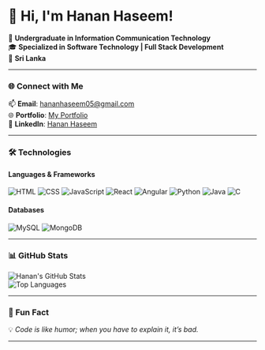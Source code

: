 # 👋 Hi, I'm **Hanan Haseem**!  
🌟 **Undergraduate in Information Communication Technology**  
🎓 **Specialized in Software Technology | Full Stack Development**  
📍 **Sri Lanka**  

---

### 🌐 Connect with Me  
📫 **Email**: [hananhaseem05@gmail.com](mailto:hananhaseem05@gmail.com)  
🌐 **Portfolio**: [My Portfolio](https://hanan-haseem.github.io/Portfolio/)   
💼 **LinkedIn**: [Hanan Haseem](https://www.linkedin.com/in/hanan-haseem-20020104hn)  

---

### 🛠️ Technologies 
#### **Languages & Frameworks**  
![HTML](https://img.shields.io/badge/-HTML-E34F26?style=for-the-badge&logo=html5&logoColor=white)  ![CSS](https://img.shields.io/badge/-CSS-1572B6?style=for-the-badge&logo=css3&logoColor=white)  ![JavaScript](https://img.shields.io/badge/-JavaScript-F7DF1E?style=for-the-badge&logo=javascript&logoColor=black)  ![React](https://img.shields.io/badge/-React-61DAFB?style=for-the-badge&logo=react&logoColor=black)  ![Angular](https://img.shields.io/badge/-Angular-DD0031?style=for-the-badge&logo=angular&logoColor=white)  ![Python](https://img.shields.io/badge/-Python-3776AB?style=for-the-badge&logo=python&logoColor=white)  ![Java](https://img.shields.io/badge/-Java-007396?style=for-the-badge&logo=java&logoColor=white)  ![C](https://img.shields.io/badge/-C-A8B9CC?style=for-the-badge&logo=c&logoColor=black)  

#### **Databases**  
![MySQL](https://img.shields.io/badge/-MySQL-4479A1?style=for-the-badge&logo=mysql&logoColor=white)  ![MongoDB](https://img.shields.io/badge/-MongoDB-47A248?style=for-the-badge&logo=mongodb&logoColor=white)  

---
### 📊 GitHub Stats  
![Hanan's GitHub Stats](https://github-readme-stats.vercel.app/api?username=hanan-haseem&show_icons=true&title_color=39FF14&text_color=E5E5E5&icon_color=00FFFF&bg_color=1D1F21&border_color=FF00FF)  
![Top Languages](https://github-readme-stats.vercel.app/api/top-langs/?username=hanan-haseem&layout=compact&title_color=39FF14&text_color=E5E5E5&bg_color=1D1F21&border_color=FF00FF)

---

### 🌟 Fun Fact  
💡 *Code is like humor; when you have to explain it, it’s bad.*  

---
